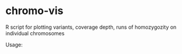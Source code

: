 # chromo-vis

R script for plotting variants, coverage depth, runs of homozygozity on individual chromosomes

Usage:


